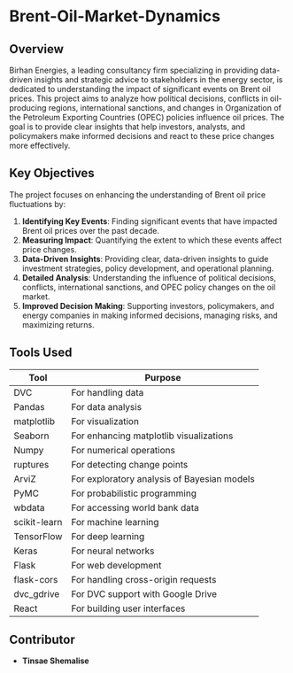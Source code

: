 # Brent-Oil-Market-Dynamics

## Overview

Birhan Energies, a leading consultancy firm specializing in providing data-driven insights and strategic advice to stakeholders in the energy sector, is dedicated to understanding the impact of significant events on Brent oil prices. This project aims to analyze how political decisions, conflicts in oil-producing regions, international sanctions, and changes in Organization of the Petroleum Exporting Countries (OPEC) policies influence oil prices. The goal is to provide clear insights that help investors, analysts, and policymakers make informed decisions and react to these price changes more effectively.

## Key Objectives

The project focuses on enhancing the understanding of Brent oil price fluctuations by:

1. **Identifying Key Events**: Finding significant events that have impacted Brent oil prices over the past decade.
2. **Measuring Impact**: Quantifying the extent to which these events affect price changes.
3. **Data-Driven Insights**: Providing clear, data-driven insights to guide investment strategies, policy development, and operational planning.
4. **Detailed Analysis**: Understanding the influence of political decisions, conflicts, international sanctions, and OPEC policy changes on the oil market.
5. **Improved Decision Making**: Supporting investors, policymakers, and energy companies in making informed decisions, managing risks, and maximizing returns.

## Tools Used

| Tool          | Purpose                                |
| ------------- | -------------------------------------- |
| DVC           | For handling data                      |
| Pandas        | For data analysis                      |
| matplotlib    | For visualization                      |
| Seaborn       | For enhancing matplotlib visualizations|
| Numpy         | For numerical operations               |
| ruptures      | For detecting change points            |
| ArviZ         | For exploratory analysis of Bayesian models |
| PyMC          | For probabilistic programming          |
| wbdata        | For accessing world bank data          |
| scikit-learn  | For machine learning                   |
| TensorFlow    | For deep learning                      |
| Keras         | For neural networks                    |
| Flask         | For web development                    |
| flask-cors    | For handling cross-origin requests     |
| dvc_gdrive    | For DVC support with Google Drive      |
| React         | For building user interfaces           |

## Contributor

- **Tinsae Shemalise**
